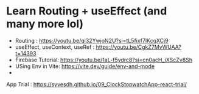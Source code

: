 # Learn Routing + useEffect (and many more lol)

- Routing : https://youtu.be/qi32YwjoN2U?si=tL5fixf7lKcqXCj9
- useEffect, useContext, useRef : https://youtu.be/CgkZ7MvWUAA?t=14393
- Firebase Tutorial: https://youtu.be/1aL-f5ydrc8?si=cn0acH_iXScZv8Sh
- USing Env in Vite: https://vite.dev/guide/env-and-mode
-

App Trial : https://syvesdh.github.io/09_ClockStopwatchApp-react-trial/
